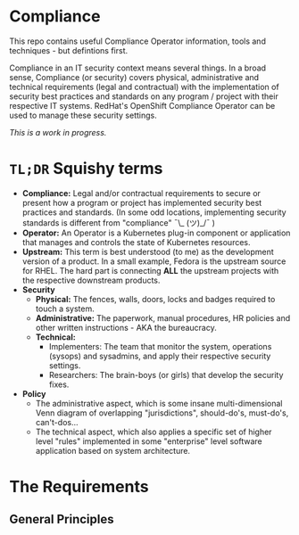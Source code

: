 # Compliance

This repo contains useful Compliance Operator information, tools and techniques - but defintions first.

Compliance in an IT security context means several things. In a broad sense, Compliance (or security) covers physical, administrative and technical requirements (legal and contractual) with the implementation of security best practices and standards on any program / project with their respective IT systems. RedHat's OpenShift Compliance Operator can be used to manage these security settings.

*This is a work in progress.*

# `TL;DR` Squishy terms
* **Compliance:** Legal and/or contractual requirements to secure or present how a program or project has implemented security best practices and standards. (In some odd locations, implementing security standards is different from "compliance" ¯\\_ (ツ)_/¯ )
* **Operator:** An Operator is a Kubernetes plug-in component or application that manages and controls the state of Kubernetes resources.
* **Upstream:** This term is best understood (to me) as the development version of a product. In a small example, Fedora is the upstream source for RHEL. The hard part is connecting **ALL** the upstream projects with the respective downstream products. 
* **Security**
    * **Physical:** The fences, walls, doors, locks and badges required to touch a system.
    * **Administrative:** The paperwork, manual procedures, HR policies and other written instructions - AKA the bureaucracy. 
    * **Technical:**
        * Implementers: The team that monitor the system, operations (sysops) and sysadmins, and apply their respective security settings.
        * Researchers: The brain-boys (or girls) that develop the security fixes.
* **Policy**
    * The administrative aspect, which is some insane multi-dimensional Venn diagram of overlapping "jurisdictions", should-do's, must-do's, can't-dos... 
    * The technical aspect, which also applies a specific set of higher level "rules" implemented in some "enterprise" level software application based on system architecture.

# The Requirements

## General Principles
